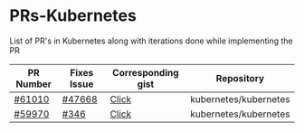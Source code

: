 # PRs-Kubernetes
List of PR's in Kubernetes along with iterations done while implementing the PR

| PR Number | Fixes Issue | Corresponding gist | Repository |
|-----------|-------------|--------------------|------------|
| [#61010](https://github.com/kubernetes/kubernetes/pull/61010) | [#47668](https://github.com/kubernetes/kubernetes/issues/47668) |  [Click](https://gist.github.com/anubhakushwaha/2095176d8b9733be1658c42fdef0ea68) | kubernetes/kubernetes |
| [#59970](https://github.com/kubernetes/kubernetes/pull/59970) | [#346](https://github.com/kubernetes/client-go/issues/346) | [Click]() | kubernetes/kubernetes |
